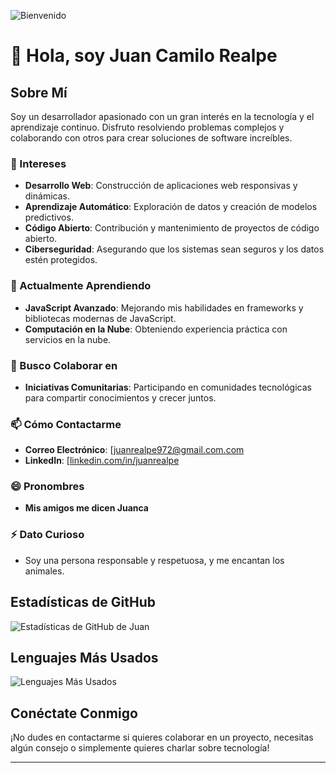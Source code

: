 ![Bienvenido](https://yourimageurl.com/banner.png)

# 👋 Hola, soy Juan Camilo Realpe

## Sobre Mí
Soy un desarrollador apasionado con un gran interés en la tecnología y el aprendizaje continuo. Disfruto resolviendo problemas complejos y colaborando con otros para crear soluciones de software increíbles.

### 👀 Intereses
- **Desarrollo Web**: Construcción de aplicaciones web responsivas y dinámicas.
- **Aprendizaje Automático**: Exploración de datos y creación de modelos predictivos.
- **Código Abierto**: Contribución y mantenimiento de proyectos de código abierto.
- **Ciberseguridad**: Asegurando que los sistemas sean seguros y los datos estén protegidos.

### 🌱 Actualmente Aprendiendo
- **JavaScript Avanzado**: Mejorando mis habilidades en frameworks y bibliotecas modernas de JavaScript.
- **Computación en la Nube**: Obteniendo experiencia práctica con servicios en la nube.

### 💞️ Busco Colaborar en
- **Iniciativas Comunitarias**: Participando en comunidades tecnológicas para compartir conocimientos y crecer juntos.

### 📫 Cómo Contactarme
- **Correo Electrónico**: [[juanrealpe972@gmail.com.com](mailto:juanrealpe972@gmail.com.com](https://mail.google.com/mail/u/0/#inbox))
- **LinkedIn**: [[linkedin.com/in/juanrealpe](https://linkedin.com/in/juanrealpe](https://www.linkedin.com/in/juan-camilo-realpe-ceron-9a271526a/))

### 😄 Pronombres
- **Mis amigos me dicen Juanca**

### ⚡ Dato Curioso
- Soy una persona responsable y respetuosa, y me encantan los animales.

## Estadísticas de GitHub
![Estadísticas de GitHub de Juan](https://github-readme-stats.vercel.app/api?username=juanrealpe972&show_icons=true&theme=radical)

## Lenguajes Más Usados
![Lenguajes Más Usados](https://github-readme-stats.vercel.app/api/top-langs/?username=juanrealpe972&layout=compact&theme=radical)

## Conéctate Conmigo
¡No dudes en contactarme si quieres colaborar en un proyecto, necesitas algún consejo o simplemente quieres charlar sobre tecnología!

---
